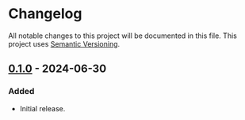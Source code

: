 # Changelog

All notable changes to this project will be documented in this file.
This project uses [Semantic Versioning](https://semver.org/spec/v2.0.0.html).

## [0.1.0] - 2024-06-30

[0.1.0]: https://github.com/sunsided/own-or-borrow/releases/tag/v0.1.0

### Added

- Initial release.
